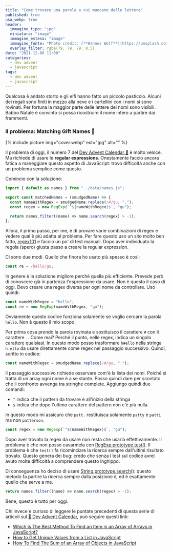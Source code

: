 ```yaml
---
title: "Come trovare una parola a cui mancano delle lettere"
published: true
usa_webp: true
header:
  immagine_tipo: "jpg"
  miniatura: "image"
  immagine_estesa: "image"
  immagine_fonte: "Photo credit: [**Hannes Wolf**](https://unsplash.com/@hannes_wolf)"
  overlay_filter: rgba(79, 79, 79, 0.5)
date: "2021-12-08 11:00"
categories:
  - dev advent
  - javascript
tags:
  - dev advent
  - javascript
---
```


Qualcosa è andato storto e gli elfi hanno fatto un piccolo pasticcio. Alcuni dei regali sono finiti in mezzo alla neve e i cartellini con i nomi si sono rovinati. Per fortuna la maggior parte delle lettere dei nomi sono visibili. Babbo Natale è convinto si possa ricostruire il nome intero a partire dai frammenti.

### Il problema: Matching Gift Names 🎁

{% include picture img="cover.webp" ext="jpg" alt="" %}

Il problema di oggi, il numero 7 del [Dev Advent Calendar 🎅](https://github.com/devadvent/puzzle-7) è molto veloce. Ma richiede di usare le **regular expressions**. Onestamente faccio ancora fatica a maneggiare questo aspetto di JavaScript: trovo difficoltà anche con un problema semplice come questo.

Comincio con la soluzione:

```js
import { default as names } from "../data/names.js";

export const matchedNames = (smudgedName) => {
  const nameWithRegex = smudgedName.replace(/#/gu, ".");
  const regex = new RegExp(`^${nameWithRegex}$`, "gu");

  return names.filter((name) => name.search(regex) > -1);
};
```

Allora, il primo passo, per me, è di provare varie combinazioni di regex e vedere qual è più adatta al problema. Per fare questo uso un sito molto ben fatto, [regex101](https://regex101.com/) e faccio un po' di test manuali. Dopo aver individuato la regola (spero) giusta passo a creare la regular expression.

Ci sono due modi. Quello che finora ho usato più spesso è così:

```js
const re = /hello/gu;
```

In genere è la soluzione migliore perché quella più efficiente. Prevede però di conoscere già in partenza l'espressione da usare. Non è questo il caso di oggi. Devo creare una regex diversa per ogni nome da controllare. Uso quindi:

```js
const nameWithRegex = "hello";
const re = new RegExp(nameWithRegex, "gu");
```

Ovviamente questo codice funziona solamente se voglio cercare la parola `hello`. Non è questo il mio scopo.

Per prima cosa prendo la parola rovinata e sostituisco il carattere `#` con il carattere `.`. Come mai? Perché il punto, nelle regex, indica un singolo carattere qualsiasi. In questo modo posso trasformare `h#ello` nella stringa `h.ello` da usare direttamente come regex nel passaggio successivo. Quindi, scritto in codice:

```js
const nameWithRegex = smudgedName.replace(/#/gu, ".");
```

Il passaggio successivo richiede osservare com'è la lista dei nomi. Poiché si tratta di un array ogni nome è a se stante. Posso quindi dare per scontato che il confronto avvenga tra stringhe complete. Aggiungo quindi due comandi:

- `^` indica che il pattern da trovare è all'inizio della stringa
- `$` indica che dopo l'ultimo carattere del pattern non c'è più nulla.

In questo modo mi assicuro che `patt.` restituisca solamente `patty` e `patti` ma non `patterson`.

```js
const regex = new RegExp(`^${nameWithRegex}$`, "gu");
```

Dopo aver trovato la regex da usare non resta che usarla effettivamente. Il problema è che non posso cavarmela con [RegExp.prototype.test()](https://developer.mozilla.org/en-US/docs/Web/JavaScript/Reference/Global_Objects/RegExp/test). Il problema è che `test()` fa ricominciare la ricerca sempre dall'ultimi risultato trovato. Questo genera dei bug: credo che senza i test sul codice avrei avuto molte difficoltà a comprendere questo inghippo.

Di conseguenza ho deciso di usare [String.prototype.search()](https://developer.mozilla.org/en-US/docs/Web/JavaScript/Reference/Global_Objects/String/search): questo metodo fa partire la ricerca sempre dalla posizione `0`, ed è esattamente quello che serve a me.

```js
return names.filter((name) => name.search(regex) > -1);
```

Bene, questo è tutto per oggi.

Chi invece è curioso di leggere le puntate precedenti di questa serie di articoli sul [🎅 Dev Advent Calendar](https://github.com/devadvent/readme), può seguire questi link:

- [Which is The Best Method To Find an Item in an Array of Arrays in JavaScript?](https://betterprogramming.pub/which-is-the-best-method-to-find-an-item-in-an-array-of-arrays-in-javascript-5f51589d2086)
- [How to Get Unique Values from a List in JavaScript](https://javascript.plainenglish.io/how-to-get-unique-values-from-a-list-in-javascript-301675602985)
- [How To Find The Sum of an Array of Objects in JavaScript](https://el3um4s.medium.com/how-to-find-the-sum-of-an-array-of-objects-in-javascript-24965d883bd0)
